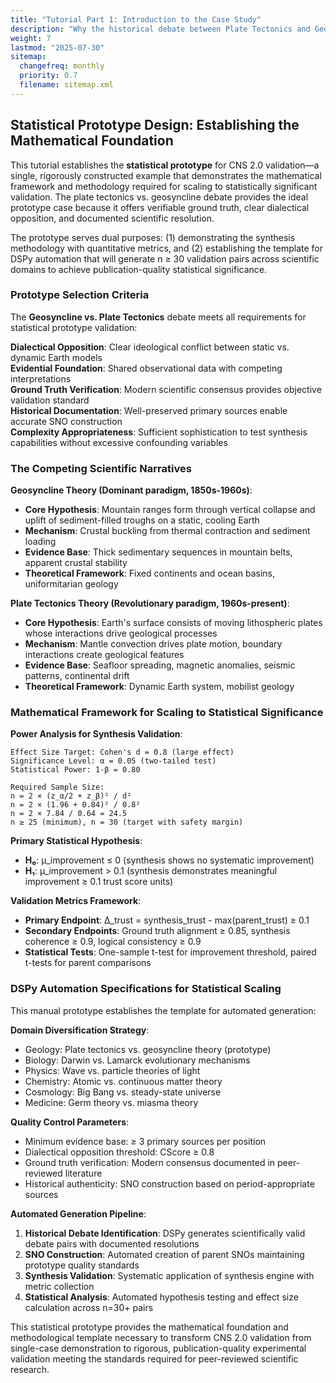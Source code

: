 ```yaml
---
title: "Tutorial Part 1: Introduction to the Case Study"
description: "Why the historical debate between Plate Tectonics and Geosyncline theory is a perfect test case for Chiral Narrative Synthesis."
weight: 7
lastmod: "2025-07-30"
sitemap:
  changefreq: monthly
  priority: 0.7
  filename: sitemap.xml
---
```


## Statistical Prototype Design: Establishing the Mathematical Foundation

This tutorial establishes the **statistical prototype** for CNS 2.0 validation—a single, rigorously constructed example that demonstrates the mathematical framework and methodology required for scaling to statistically significant validation. The plate tectonics vs. geosyncline debate provides the ideal prototype case because it offers verifiable ground truth, clear dialectical opposition, and documented scientific resolution.

The prototype serves dual purposes: (1) demonstrating the synthesis methodology with quantitative metrics, and (2) establishing the template for DSPy automation that will generate n ≥ 30 validation pairs across scientific domains to achieve publication-quality statistical significance.

### Prototype Selection Criteria

The **Geosyncline vs. Plate Tectonics** debate meets all requirements for statistical prototype validation:

**Dialectical Opposition**: Clear ideological conflict between static vs. dynamic Earth models  
**Evidential Foundation**: Shared observational data with competing interpretations  
**Ground Truth Verification**: Modern scientific consensus provides objective validation standard  
**Historical Documentation**: Well-preserved primary sources enable accurate SNO construction  
**Complexity Appropriateness**: Sufficient sophistication to test synthesis capabilities without excessive confounding variables

### The Competing Scientific Narratives

**Geosyncline Theory (Dominant paradigm, 1850s-1960s)**:
- **Core Hypothesis**: Mountain ranges form through vertical collapse and uplift of sediment-filled troughs on a static, cooling Earth
- **Mechanism**: Crustal buckling from thermal contraction and sediment loading
- **Evidence Base**: Thick sedimentary sequences in mountain belts, apparent crustal stability
- **Theoretical Framework**: Fixed continents and ocean basins, uniformitarian geology

**Plate Tectonics Theory (Revolutionary paradigm, 1960s-present)**:
- **Core Hypothesis**: Earth's surface consists of moving lithospheric plates whose interactions drive geological processes
- **Mechanism**: Mantle convection drives plate motion, boundary interactions create geological features
- **Evidence Base**: Seafloor spreading, magnetic anomalies, seismic patterns, continental drift
- **Theoretical Framework**: Dynamic Earth system, mobilist geology

### Mathematical Framework for Scaling to Statistical Significance

**Power Analysis for Synthesis Validation**:
```
Effect Size Target: Cohen's d = 0.8 (large effect)
Significance Level: α = 0.05 (two-tailed test)
Statistical Power: 1-β = 0.80

Required Sample Size:
n = 2 × (z_α/2 + z_β)² / d²
n = 2 × (1.96 + 0.84)² / 0.8²
n = 2 × 7.84 / 0.64 = 24.5
n ≥ 25 (minimum), n = 30 (target with safety margin)
```

**Primary Statistical Hypothesis**:
- **H₀**: μ_improvement ≤ 0 (synthesis shows no systematic improvement)
- **H₁**: μ_improvement > 0.1 (synthesis demonstrates meaningful improvement ≥ 0.1 trust score units)

**Validation Metrics Framework**:
- **Primary Endpoint**: Δ_trust = synthesis_trust - max(parent_trust) ≥ 0.1
- **Secondary Endpoints**: Ground truth alignment ≥ 0.85, synthesis coherence ≥ 0.9, logical consistency ≥ 0.9
- **Statistical Tests**: One-sample t-test for improvement threshold, paired t-tests for parent comparisons

### DSPy Automation Specifications for Statistical Scaling

This manual prototype establishes the template for automated generation:

**Domain Diversification Strategy**:
- Geology: Plate tectonics vs. geosyncline theory (prototype)
- Biology: Darwin vs. Lamarck evolutionary mechanisms  
- Physics: Wave vs. particle theories of light
- Chemistry: Atomic vs. continuous matter theory
- Cosmology: Big Bang vs. steady-state universe
- Medicine: Germ theory vs. miasma theory

**Quality Control Parameters**:
- Minimum evidence base: ≥ 3 primary sources per position
- Dialectical opposition threshold: CScore ≥ 0.8
- Ground truth verification: Modern consensus documented in peer-reviewed literature
- Historical authenticity: SNO construction based on period-appropriate sources

**Automated Generation Pipeline**:
1. **Historical Debate Identification**: DSPy generates scientifically valid debate pairs with documented resolutions
2. **SNO Construction**: Automated creation of parent SNOs maintaining prototype quality standards
3. **Synthesis Validation**: Systematic application of synthesis engine with metric collection
4. **Statistical Analysis**: Automated hypothesis testing and effect size calculation across n=30+ pairs

This statistical prototype provides the mathematical foundation and methodological template necessary to transform CNS 2.0 validation from single-case demonstration to rigorous, publication-quality experimental validation meeting the standards required for peer-reviewed scientific research.
